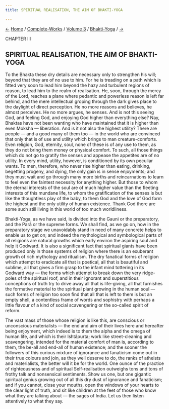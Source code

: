 ```yaml
---
title: SPIRITUAL REALISATION, THE AIM OF BHAKTI-YOGA

---
```

<div>

[←](the_philosophy_of_ishwara.htm) [Home](../../../index.htm) /
[Complete-Works](../../complete_works.htm) / [Volume
3](../volume_3_contents.htm) / [Bhakti-Yoga](bhakti-yoga_contents.htm)
/ [→](the_need_of_guru.htm)

  

CHAPTER III

## SPIRITUAL REALISATION, THE AIM OF BHAKTI-YOGA

To the Bhakta these dry details are necessary only to strengthen his
will; beyond that they are of no use to him. For he is treading on a
path which is fitted very soon to lead him beyond the hazy and turbulent
regions of reason, to lead him to the realm of realisation. He, soon,
through the mercy of the Lord, reaches a plane where pedantic and
powerless reason is left far behind, and the mere intellectual groping
through the dark gives place to the daylight of direct perception. He no
more reasons and believes, he almost perceives. He no more argues, he
senses. And is not this seeing God, and feeling God, and enjoying God
higher than everything else? Nay, Bhaktas have not been wanting who have
maintained that it is higher than even Moksha — liberation. And is it
not also the highest utility? There are people — and a good many of them
too — in the world who are convinced that only that is of use and
utility which brings to man creature-comforts. Even religion, God,
eternity, soul, none of these is of any use to them, as they do not
bring them money or physical comfort. To such, all those things which do
not go to gratify the senses and appease the appetites are of no
utility. In every mind, utility, however, is conditioned by its own
peculiar wants. To men, therefore, who never rise higher than eating,
drinking, begetting progeny, and dying, the only gain is in sense
enjoyments; and they must wait and go through many more births and
reincarnations to learn to feel even the faintest necessity for anything
higher. But those to whom the eternal interests of the soul are of much
higher value than the fleeting interests of this mundane life, to whom
the gratification of the senses is but like the thoughtless play of the
baby, to them God and the love of God form the highest and the only
utility of human existence. Thank God there are some such still living
in this world of too much worldliness.

Bhakti-Yoga, as we have said, is divided into the Gauni or the
preparatory, and the Parâ or the supreme forms. We shall find, as we go
on, how in the preparatory stage we unavoidably stand in need of many
concrete helps to enable us to get on; and indeed the mythological and
symbological parts of all religions are natural growths which early
environ the aspiring soul and help it Godward. It is also a significant
fact that spiritual giants have been produced only in those systems of
religion where there is an exuberant growth of rich mythology and
ritualism. The dry fanatical forms of religion which attempt to
eradicate all that is poetical, all that is beautiful and sublime, all
that gives a firm grasp to the infant mind tottering in its Godward way
— the forms which attempt to break down the very ridge-poles of the
spiritual roof, and in their ignorant and superstitious conceptions of
truth try to drive away all that is life-giving, all that furnishes the
formative material to the spiritual plant growing in the human soul —
such forms of religion too soon find that all that is left to them is
but an empty shell, a contentless frame of words and sophistry with
perhaps a little flavour of a kind of social scavengering or the
so-called spirit of reform.

The vast mass of those whose religion is like this, are conscious or
unconscious materialists — the end and aim of their lives here and
hereafter being enjoyment, which indeed is to them the alpha and the
omega of human life, and which is their Ishtâpurta; work like
street-cleaning and scavengering, intended for the material comfort of
man is, according to them, the be-all and end-all of human existence;
and the sooner the followers of this curious mixture of ignorance and
fanaticism come out in their true colours and join, as they well deserve
to do, the ranks of atheists and materialists, the better will it be for
the world. One ounce of the practice of righteousness and of spiritual
Self-realisation outweighs tons and tons of frothy talk and nonsensical
sentiments. Show us one, but one gigantic spiritual genius growing out
of all this dry dust of ignorance and fanaticism; and if you cannot,
close your mouths, open the windows of your hearts to the clear light of
truth, and sit like children at the feet of those who know what they are
talking about — the sages of India. Let us then listen attentively to
what they say.

</div>
